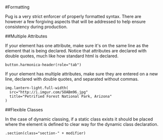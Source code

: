#Formatting

Pug is a very strict enforcer of properly formatted syntax. There are however a few forgiving aspects that will be addressed to help ensure consistency during production.

##Multiple Attributes

If your element has one attribute, make sure it's on the same line as the element that is being declared. Notice that attributes are declared with double quotes, much like how standard html is declared.

```pug
button.harmonica-header(role="tab")
```

If your element has multiple attributes, make sure they are entered on a new line, declared with double quotes, and separated without commas.

```pug
img.lantern-light.full-width(
  src="http://i.imgur.com/SOABm96.jpg"
  title="Petrified Forest National Park, Arizona"
)
```

##Flexible Classes

In the case of dynamic classing, if a static class exists it should be placed where the element is defined to clear way for the dynamic class declaration.

```pug
.section(class="section-" + modifier)
```
